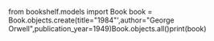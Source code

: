 from bookshelf.models import Book book = Book.objects.create(title="1984"',author="George Orwell",publication_year=1949)Book.objects.all()print(book)


